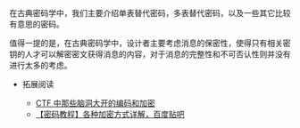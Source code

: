 在古典密码学中，我们主要介绍单表替代密码，多表替代密码，以及一些其它比较有意思的密码。

值得一提的是，在古典密码学中，设计者主要考虑消息的保密性，使得只有相关密钥的人才可以解密密文获得消息的内容，对于消息的完整性和不可否认性则并没有进行太多的考虑。

-   拓展阅读

    -   [CTF 中那些脑洞大开的编码和加密](http://www.tuicool.com/articles/2E3INnm)
    -   [【密码教程】各种加密方式详解，百度贴吧](http://tieba.baidu.com/p/2027781907)

